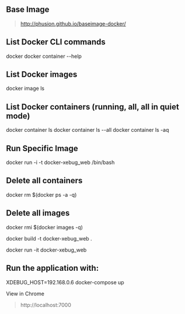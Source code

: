 ## Base Image 
> http://phusion.github.io/baseimage-docker/

## List Docker CLI commands
docker
docker container --help

## List Docker images
docker image ls

## List Docker containers (running, all, all in quiet mode)
docker container ls
docker container ls --all
docker container ls -aq

## Run Specific Image
docker run -i -t docker-xebug_web /bin/bash

## Delete all containers
docker rm $(docker ps -a -q)

## Delete all images
docker rmi $(docker images -q)

docker build -t docker-xebug_web . 

docker run -it docker-xebug_web

## Run the application with:
XDEBUG_HOST=192.168.0.6 docker-compose up

View in Chrome
> http://localhost:7000

